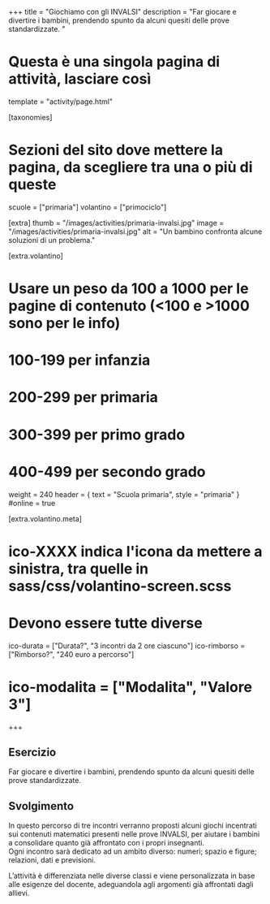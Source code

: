+++
title = "Giochiamo con gli INVALSI"
description = "Far giocare e divertire i bambini, prendendo spunto da alcuni quesiti delle prove standardizzate. "

# Questa è una singola pagina di attività, lasciare così
template = "activity/page.html"

[taxonomies]
# Sezioni del sito dove mettere la pagina, da scegliere tra una o più di queste
scuole = ["primaria"]
volantino = ["primociclo"]

[extra]
thumb = "/images/activities/primaria-invalsi.jpg"
image = "/images/activities/primaria-invalsi.jpg"
alt = "Un bambino confronta alcune soluzioni di un problema."

[extra.volantino]
# Usare un peso da 100 a 1000 per le pagine di contenuto (<100 e >1000 sono per le info)
# 100-199 per infanzia
# 200-299 per primaria
# 300-399 per primo grado
# 400-499 per secondo grado
weight = 240
header = { text = "Scuola primaria", style = "primaria" }
#online = true

[extra.volantino.meta]
# ico-XXXX indica l'icona da mettere a sinistra, tra quelle in sass/css/volantino-screen.scss
# Devono essere tutte diverse 
ico-durata = ["Durata?", "3 incontri da 2 ore ciascuno"]
ico-rimborso = ["Rimborso?", "240 euro a percorso"]
# ico-modalita = ["Modalita", "Valore 3"]
+++

<h2 class="ico ico-primaria-esercizio">Esercizio</h2>

Far giocare e divertire i bambini, prendendo spunto da alcuni quesiti delle prove standardizzate. 

<h2 class="ico ico-primaria-svolgimento">Svolgimento</h2>

In questo percorso di tre incontri verranno proposti alcuni giochi incentrati sui contenuti matematici presenti nelle prove INVALSI, per aiutare i bambini a consolidare quanto già affrontato con i propri insegnanti.  
Ogni incontro sarà dedicato ad un ambito diverso: numeri; spazio e figure; relazioni, dati e previsioni.  


L’attività è differenziata nelle diverse classi e viene personalizzata in base alle esigenze del docente, adeguandola agli argomenti già affrontati dagli allievi. 

